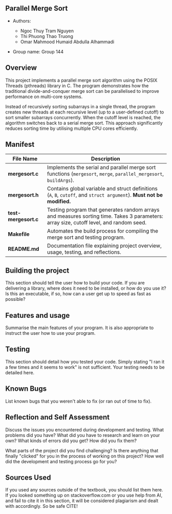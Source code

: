 ## Parallel Merge Sort

* Authors:
  - Ngoc Thuy Tram Nguyen
  - Thi Phuong Thao Truong
  - Omar Mahmood Humaid Abdulla Alhammadi

* Group name: Group 144

## Overview

This project implements a parallel merge sort algorithm using the POSIX Threads (pthreads) library in C.
The program demonstrates how the traditional divide-and-conquer merge sort can be parallelised to improve performance on multi-core systems.

Instead of recursively sorting subarrays in a single thread, the program creates new threads at each recursive level (up to a user-defined cutoff) to sort smaller subarrays concurrently. When the cutoff level is reached, the algorithm switches back to a serial merge sort. This approach significantly reduces sorting time by utilising multiple CPU cores efficiently.

## Manifest

| File Name            | Description                                                                                                                            |
| -------------------- | -------------------------------------------------------------------------------------------------------------------------------------- |
| **mergesort.c**      | Implements the serial and parallel merge sort functions (`mergesort`, `merge`, `parallel_mergesort`, `buildArgs`).                     |
| **mergesort.h**      | Contains global variable and struct definitions (`A`, `B`, `cutoff`, and `struct argument`). **Must not be modified.**                 |
| **test-mergesort.c** | Testing program that generates random arrays and measures sorting time. Takes 3 parameters: array size, cutoff level, and random seed. |
| **Makefile**         | Automates the build process for compiling the merge sort and testing program.                                                          |
| **README.md**        | Documentation file explaining project overview, usage, testing, and reflections.                                                       |


## Building the project

This section should tell the user how to build your code.  If you are
delivering a library, where does it need to be installed, or how do you use
it? Is this an executable, if so, how can a user get up to speed as fast as
possible?

## Features and usage

Summarise the main features of your program. It is also appropriate to
instruct the user how to use your program.

## Testing

This section should detail how you tested your code. Simply stating "I ran
it a few times and it seems to work" is not sufficient. Your testing needs
to be detailed here.

## Known Bugs

List known bugs that you weren't able to fix (or ran out of time to fix).

## Reflection and Self Assessment

Discuss the issues you encountered during development and testing. What
problems did you have? What did you have to research and learn on your own?
What kinds of errors did you get? How did you fix them?

What parts of the project did you find challenging? Is there anything that
finally "clicked" for you in the process of working on this project? How well
did the development and testing process go for you?

## Sources Used

If you used any sources outside of the textbook, you should list them here.
If you looked something up on stackoverflow.com or you use help from AI, and
fail to cite it in this section, it will be considered plagiarism and dealt
with accordingly. So be safe CITE!
